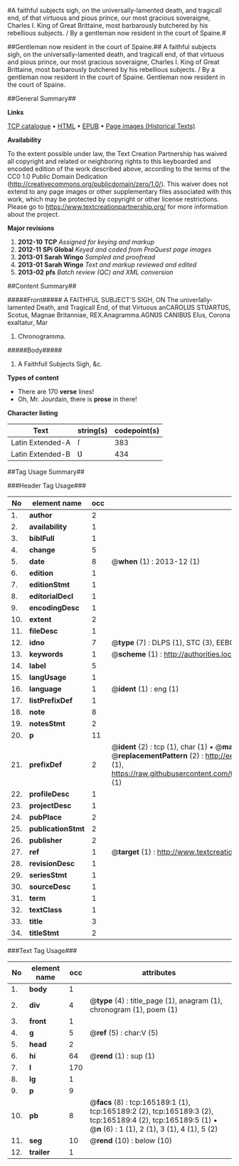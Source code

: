 #A faithful subjects sigh, on the universally-lamented death, and tragicall end, of that virtuous and pious prince, our most gracious soveraigne, Charles I. King of Great Brittaine, most barbarously butchered by his rebellious subjects. / By a gentleman now resident in the court of Spaine.#

##Gentleman now resident in the court of Spaine.##
A faithful subjects sigh, on the universally-lamented death, and tragicall end, of that virtuous and pious prince, our most gracious soveraigne, Charles I. King of Great Brittaine, most barbarously butchered by his rebellious subjects. / By a gentleman now resident in the court of Spaine.
Gentleman now resident in the court of Spaine.

##General Summary##

**Links**

[TCP catalogue](http://www.ota.ox.ac.uk/tcp/)  • 
[HTML](http://tei.it.ox.ac.uk/tcp/Texts-HTML/free/A85/A85076.html)  • 
[EPUB](http://tei.it.ox.ac.uk/tcp/Texts-EPUB/free/A85/A85076.epub) • 
[Page images (Historical Texts)](https://historicaltexts.jisc.ac.uk/eebo-99862440e)

**Availability**

To the extent possible under law, the Text Creation Partnership has waived all copyright and related or neighboring rights to this keyboarded and encoded edition of the work described above, according to the terms of the CC0 1.0 Public Domain Dedication (http://creativecommons.org/publicdomain/zero/1.0/). This waiver does not extend to any page images or other supplementary files associated with this work, which may be protected by copyright or other license restrictions. Please go to https://www.textcreationpartnership.org/ for more information about the project.

**Major revisions**

1. __2012-10__ __TCP__ *Assigned for keying and markup*
1. __2012-11__ __SPi Global__ *Keyed and coded from ProQuest page images*
1. __2013-01__ __Sarah Wingo__ *Sampled and proofread*
1. __2013-01__ __Sarah Wingo__ *Text and markup reviewed and edited*
1. __2013-02__ __pfs__ *Batch review (QC) and XML conversion*

##Content Summary##

#####Front#####
A FAITHFUL SUBJECT'S SIGH, ON The univerſally-lamented Death, and Tragicall End, of that Virtuous anCAROLƲS STƲARTƲS, Scotus, Magnae Britanniae, REX.Anagramma.AGNƲS CANIBƲS Eſus, Corona exaltatur, Mar
1. Chronogramma.

#####Body#####

1. A Faithfull Subjects Sigh, &c.

**Types of content**

  * There are 170 **verse** lines!
  * Oh, Mr. Jourdain, there is **prose** in there!

**Character listing**


|Text|string(s)|codepoint(s)|
|---|---|---|
|Latin Extended-A|ſ|383|
|Latin Extended-B|Ʋ|434|

##Tag Usage Summary##

###Header Tag Usage###

|No|element name|occ|attributes|
|---|---|---|---|
|1.|__author__|2||
|2.|__availability__|1||
|3.|__biblFull__|1||
|4.|__change__|5||
|5.|__date__|8| @__when__ (1) : 2013-12 (1)|
|6.|__edition__|1||
|7.|__editionStmt__|1||
|8.|__editorialDecl__|1||
|9.|__encodingDesc__|1||
|10.|__extent__|2||
|11.|__fileDesc__|1||
|12.|__idno__|7| @__type__ (7) : DLPS (1), STC (3), EEBO-CITATION (1), PROQUEST (1), VID (1)|
|13.|__keywords__|1| @__scheme__ (1) : http://authorities.loc.gov/ (1)|
|14.|__label__|5||
|15.|__langUsage__|1||
|16.|__language__|1| @__ident__ (1) : eng (1)|
|17.|__listPrefixDef__|1||
|18.|__note__|8||
|19.|__notesStmt__|2||
|20.|__p__|11||
|21.|__prefixDef__|2| @__ident__ (2) : tcp (1), char (1)  •  @__matchPattern__ (2) : ([0-9\-]+):([0-9IVX]+) (1), (.+) (1)  •  @__replacementPattern__ (2) : http://eebo.chadwyck.com/downloadtiff?vid=$1&page=$2 (1), https://raw.githubusercontent.com/textcreationpartnership/Texts/master/tcpchars.xml#$1 (1)|
|22.|__profileDesc__|1||
|23.|__projectDesc__|1||
|24.|__pubPlace__|2||
|25.|__publicationStmt__|2||
|26.|__publisher__|2||
|27.|__ref__|1| @__target__ (1) : http://www.textcreationpartnership.org/docs/. (1)|
|28.|__revisionDesc__|1||
|29.|__seriesStmt__|1||
|30.|__sourceDesc__|1||
|31.|__term__|1||
|32.|__textClass__|1||
|33.|__title__|3||
|34.|__titleStmt__|2||


###Text Tag Usage###

|No|element name|occ|attributes|
|---|---|---|---|
|1.|__body__|1||
|2.|__div__|4| @__type__ (4) : title_page (1), anagram (1), chronogram (1), poem (1)|
|3.|__front__|1||
|4.|__g__|5| @__ref__ (5) : char:V (5)|
|5.|__head__|2||
|6.|__hi__|64| @__rend__ (1) : sup (1)|
|7.|__l__|170||
|8.|__lg__|1||
|9.|__p__|9||
|10.|__pb__|8| @__facs__ (8) : tcp:165189:1 (1), tcp:165189:2 (2), tcp:165189:3 (2), tcp:165189:4 (2), tcp:165189:5 (1)  •  @__n__ (6) : 1 (1), 2 (1), 3 (1), 4 (1), 5 (2)|
|11.|__seg__|10| @__rend__ (10) : below (10)|
|12.|__trailer__|1||
